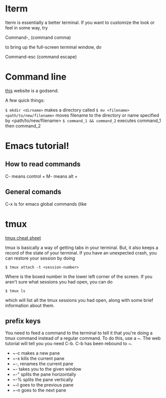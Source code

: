 # Iterm
Iterm is essentially a better terminal.  If you want to customize the
look or feel in some way, try

Command-, (command comma)

to bring up the full-screen terminal window, do

Command-esc (command escape)

# Command line
[this](https://explainshell.com/) website is a godsend.

A few quick things:

```$ mkdir <dirname>``` makes a directory called <dirname>
```$ mv <filename> <path/to/new/filename>``` moves filename to the
directory or name specified by <path/to/new/filename>
```$ command_1 && command_2``` executes command_1 then command_2

# Emacs tutorial!

## How to read commands

C-<key> means control + <key>
M-<key> means alt + <key>

## General comands

C-x is for emacs global commands (like

# tmux
[tmux cheat sheet](https://gist.github.com/MohamedAlaa/2961058)

tmux is basically a way of getting tabs in your terminal.  But, it
also keeps a record of the state of your terminal.  If you have an
unexpected crash, you can restore your session by doing

```$ tmux attach -t <session-number>```

Where <session-number> is the boxed number in the lower left corner of
the screen.  If you aren't sure what sessions you had open, you can do

```$ tmux ls ```

which will list all the tmux sessions you had open, along with some
brief information about them.

## prefix keys

You need to feed a command to the terminal to tell it that you're
doing a tmux command instead of a regular command.  To do this, use a
~.  The web tutorial will tell you you need C-b.  C-b has been rebound
to ~.

+ ~-c makes a new pane
+ ~-x kills the current pane
+ ~-, renames the current pane
+ ~-<number> takes you to the given window
+ ~-" splits the pane horizontally
+ ~-% splits the pane vertically
+ ~-l goes to the previous pane
+ ~-n goes to the next pane
